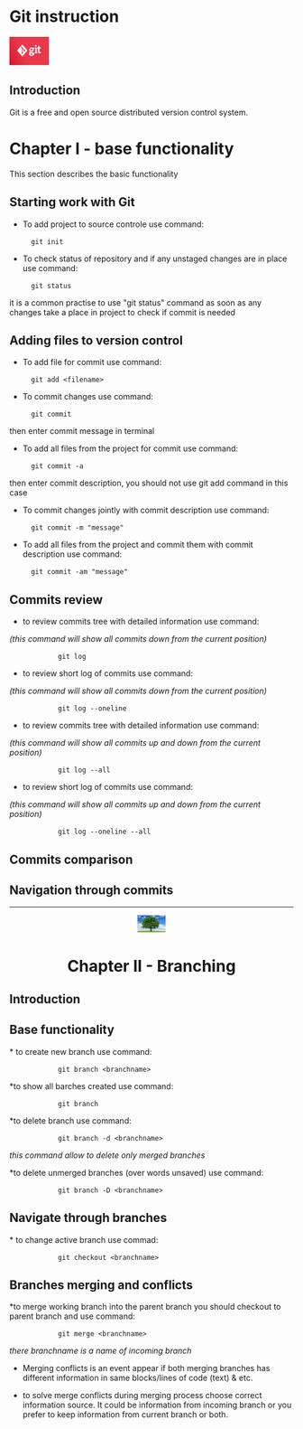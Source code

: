 # Git instruction

<img src="Images/git.png" alt="git logo" width="70" height="50">

## Introduction

Git is a free and open source distributed version control system.

# Chapter I - base functionality

This section describes the basic functionality

## Starting work with Git

* To add project to source controle use command:

        git init

* To check status of repository and if any unstaged changes are in place use command:

        git status
it is a common practise to use "git status" command as soon as any changes take a place in project to check if commit is needed

## Adding files to version control

* To add file for commit use command:

        git add <filename>

* To commit changes use command:

        git commit

then enter commit message in terminal

* To add all files from the project for commit use command:

        git commit -a
then enter commit description, you should not use git add command in this case

* To commit changes jointly with commit description use command:

        git commit -m "message"

* To add all files from the project and commit them with commit description use command:

        git commit -am "message"

## Commits review

* to review commits tree with detailed information use command:

_(this command will show all commits down from the current position)_

                git log

* to review short log of commits use command:

_(this command will show all commits down from the current position)_

                git log --oneline

* to review commits tree with detailed information use command:

_(this command will show all commits up and down from the current position)_

                git log --all

* to review short log of commits use command:

_(this command will show all commits up and down from the current position)_

                git log --oneline --all


## Commits comparison

## Navigation through commits

***

<center><img src="Images/tree.jpg" alt="tree logo" width="50" height="30"></center>

<center><h1> Chapter II - Branching</h1></center>

## Introduction

## Base functionality
<p>* to create new branch use command:

                git branch <branchname>
</p>

<p>*to show all barches created use command:

                git branch
</p>

<p>*to delete branch use command:

                git branch -d <branchname>

_this command allow to delete only merged branches_
</p>

<p>
*to delete unmerged branches (over words unsaved) use command:

                git branch -D <branchname>
</p>

## Navigate through branches

<p>* to change active branch use commad:

                git checkout <branchname>
</p>

## Branches merging and conflicts

<p> *to merge working branch into the parent branch you should checkout to parent branch and use command:

                git merge <branchname>
_there branchname is a name of incoming branch_
<p>

* Merging conflicts is an event appear if both merging branches has different information in same blocks/lines of code (text) & etc.

* to solve merge conflicts during merging process choose correct information source. It could be information from incoming branch or you prefer to keep information from current branch or both.
</p>
